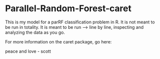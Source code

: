 # Parallel-Random-Forest-caret
This is my model for a parRF classification problem in R.
It is not meant to be run in totality. 
It is meant to be run --> line by line, inspecting and analyzing the data as you go. 

For more information on the caret package, go here: 
<a href = "http://topepo.github.io/caret/index.html"> </a>

peace and love - scott
